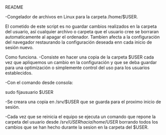 ﻿README


-Congelador de archivos en Linux para la carpeta /home/$USER. 

El cometido de este script es no guardar cambios realizados en la carpeta del usuario, así cualquier archivo o carpeta que el usuario cree se borraran automaticamente al apagar el ordenador.
Tambien afecta a la configuración del navegador restaurando la configuración deseada enn cada inicio de sesión nuevo.

Como funciona.
-Consiste en hacer una copia de la carpeta $USER cada vez que apliquemos un cambio en la configuración y que se deba guardar para una optimización o simplemente control del uso para los usuarios establecidos.

-Con el comando desde consola:   

   sudo fijausuario $USER 

-Se creara una copia en /srv/$USER que se guarda para el proximo inicio de sesión.

-Cada vez que se reinicia el equipo se ejecuta un comando que repone la carpeta   del usuario desde /srv/$USER hacia /home/$USER borrando todos los cambios que se   han hecho durante la sesion en la carpeta del $USER.


